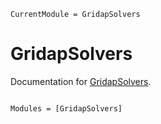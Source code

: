 ```@meta
CurrentModule = GridapSolvers
```

# GridapSolvers

Documentation for [GridapSolvers](https://github.com/gridap/GridapSolvers.jl).

```@index
```

```@autodocs
Modules = [GridapSolvers]
```
